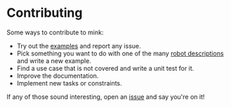 # Contributing

Some ways to contribute to mink:

- Try out the [examples](examples) and report any issue.
- Pick something you want to do with one of the many [robot descriptions](https://github.com/robot-descriptions/robot_descriptions.py) and write a new example.
- Find a use case that is not covered and write a unit test for it.
- Improve the documentation.
- Implement new tasks or constraints.

If any of those sound interesting, open an [issue](https://github.com/kevinzakka/mink/issues) and say you're on it!

